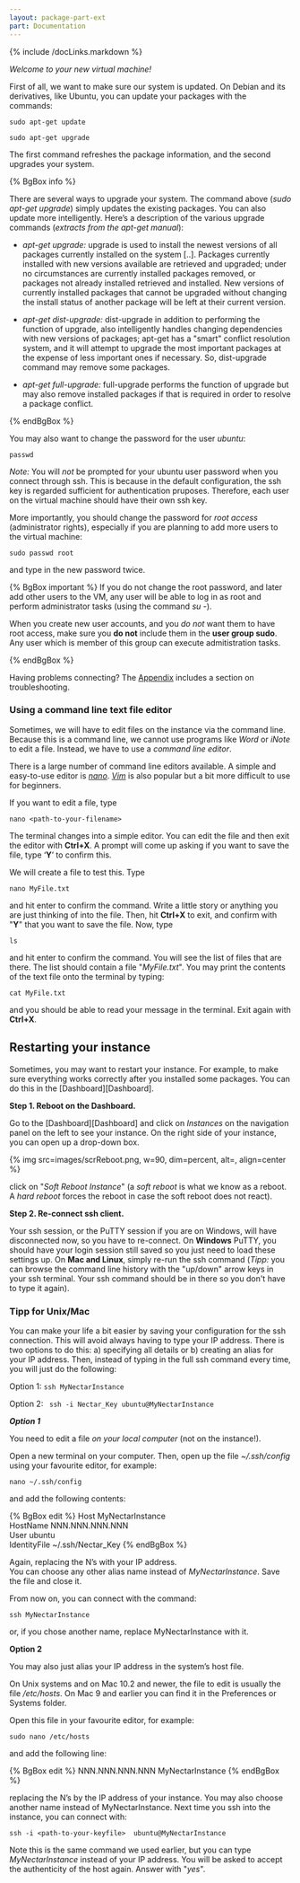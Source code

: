 ```yaml
---
layout: package-part-ext
part: Documentation
---
```

{% include /docLinks.markdown %}


*Welcome to your new virtual machine!*

First of all, we want to make sure our system is updated. On Debian and its derivatives, like Ubuntu, you can update your packages with the commands:

```sudo apt-get update```

```sudo apt-get upgrade```

The first command refreshes the package information, and the second upgrades your system.

{% BgBox info %}

There are several ways to upgrade your system. The command above (*sudo apt-get upgrade*) simply updates the existing packages. You can also update more intelligently. Here’s a description of the various upgrade commands (*extracts from the apt-get manual*):

* *apt-get upgrade:* upgrade is used to install the newest versions of all packages currently installed on the system [..]. Packages currently installed with new versions available are retrieved and upgraded; under no circumstances are currently installed packages removed, or packages not already installed retrieved and installed. New versions of currently installed packages that cannot be upgraded without changing the install status of another package will be left at their current version. 

* *apt-get dist-upgrade:* dist-upgrade in addition to performing the function of upgrade, also intelligently handles changing dependencies with new versions of packages; apt-get has a "smart" conflict resolution system, and it will attempt to upgrade the most important packages at the expense of less important ones if necessary. So, dist-upgrade command may remove some packages. 

* *apt-get full-upgrade:* full-upgrade performs the function of upgrade but may also remove installed packages if that is required in order to resolve a package conflict.

{% endBgBox %}

You may also want to change the password for the user *ubuntu*:

```passwd```

*Note:* You will *not* be prompted for your ubuntu user password when you connect through ssh. This is because in the default configuration, the ssh key is regarded sufficient for authentication pruposes. Therefore, each user on the virtual machine should have their own ssh key.    

More importantly, you should change the password for *root access* (administrator rights), especially if you are planning to add more users to the virtual machine:

```sudo passwd root```

and type in the new password twice.

{% BgBox important %}
If you do not change the root password, and later add other users to the VM, any user will be able to log in as root and perform administrator tasks (using the command *su -*).

When you create new user accounts, and you *do not* want them to have root access, make sure you **do not** include them in the **user group sudo**. Any user which is member of this group can execute admitistration tasks.

{% endBgBox %}



Having problems connecting? The [Appendix](appendices.html) includes a section on troubleshooting.


### Using a command line text file editor

Sometimes, we will have to edit files on the instance via the command line. Because this is a command line, we cannot use programs like *Word* or *iNote* to edit a file. Instead, we have to use a *command line editor*. 

There is a large number of command line editors available. A simple and easy-to-use editor is *[nano](http://www.nano-editor.org/)*. *[Vim](http://www.vim.org/)* is also popular but a bit more difficult to use for beginners.

If you want to edit a file, type  

```nano <path-to-your-filename>```

The terminal changes into a simple editor. You can edit the file and then exit the editor with **Ctrl+X**. A prompt will come up asking if you want to save the file, type ‘**Y**’ to confirm this.

We will create a file to test this. Type

```nano MyFile.txt```

and hit enter to confirm the command. Write a little story or anything you are just thinking of into the file. Then, hit **Ctrl+X** to exit, and confirm with "**Y**" that you want to save the file. Now, type

```ls```

and hit enter to confirm the command. You will see the list of files that are there. The list should contain a file "*MyFile.txt*". You may print the contents of the text file onto the terminal by typing:

```cat MyFile.txt```

and you should be able to read your message in the terminal. Exit again with **Ctrl+X**.


## Restarting your instance

Sometimes, you may want to restart your instance. For example, to make sure everything works correctly after you installed some packages. You can do this in the [Dashboard][Dashboard].

**Step 1. Reboot on the Dashboard.** 

Go to the [Dashboard][Dashboard] and click on *Instances* on the navigation panel on the left to see your instance. On the right side of your instance, you can open up a drop-down box.

{% img src=images/scrReboot.png, w=90, dim=percent, alt=, align=center %} 

click on "*Soft Reboot Instance*" (a *soft reboot* is what we know as a reboot. A *hard reboot* forces the reboot in case the soft reboot does not react).

**Step 2. Re-connect ssh client.**

Your ssh session, or the PuTTY session if you are on Windows, will have disconnected now, so you have to re-connect. On **Windows** PuTTY, you should have your login session still saved so you just need to load these settings up. On **Mac and Linux**, simply re-run the ssh command (*Tipp:* you can browse the command line history with the "up/down" arrow keys in your ssh terminal. Your ssh command should be in there so you don't have to type it again).

### Tipp for Unix/Mac

You can make your life a bit easier by saving your configuration for the ssh connection. This will avoid always having to type your IP address. There is two options to do this: a) specifying all details or b) creating an alias for your IP address.
Then, instead of typing in the full ssh command every time, you will just do the following:

Option 1:
```ssh MyNectarInstance```

Option 2:
``` ssh -i Nectar_Key ubuntu@MyNectarInstance```

***Option 1***

You need to edit a file *on your local computer* (not on the instance!).

Open a new terminal on your computer. Then, open up the file *~/.ssh/config* using your favourite editor, for example:

```nano ~/.ssh/config```

and add the following contents:

{% BgBox edit %}
Host MyNectarInstance   
HostName NNN.NNN.NNN.NNN   
User ubuntu   
IdentityFile ~/.ssh/Nectar_Key
{% endBgBox %}

Again, replacing the N’s with your IP address.    
You can choose any other alias name instead of *MyNectarInstance*. Save the file and close it.

From now on, you can connect with the command:

```ssh MyNectarInstance```

or, if you chose another name, replace MyNectarInstance with it.

**Option 2**

You may also just alias your IP address in the system’s host file.

On Unix systems and on Mac 10.2 and newer, the file to edit is usually the file */etc/hosts*.  On Mac 9 and earlier you can find it in the Preferences or Systems folder.

Open this file in your favourite editor, for example: 

```sudo nano /etc/hosts```

and add the following line:

{% BgBox edit %}
NNN.NNN.NNN.NNN   MyNectarInstance
{% endBgBox %}

replacing the N’s by the IP address of your instance. You may also choose another name instead of MyNectarInstance. Next time you ssh into the instance, you can connect with:

```ssh -i <path-to-your-keyfile>  ubuntu@MyNectarInstance```

Note this is the same command we used earlier, but you can type *MyNectarInstance* instead of your IP address. You will be asked to accept the authenticity of the host again. Answer with "*yes*".
